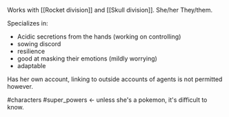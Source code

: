 Works with [[Rocket division]] and [[Skull division]]. She/her They/them.

Specializes in:
- Acidic secretions from the hands (working on controlling)
- sowing discord
- resilience
- good at masking their emotions (mildly worrying)
- adaptable

Has her own account, linking to outside accounts of agents is not permitted however.

#characters #super_powers <- unless she's a pokemon, it's difficult to know.
